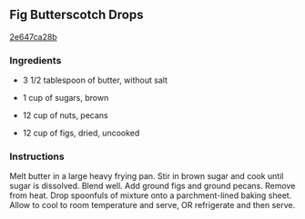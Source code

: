 ## Fig Butterscotch Drops

[2e647ca28b](http://www.food.com/recipe/fig-butterscotch-drops-198145)

### Ingredients

 - 3 1/2 tablespoon of butter, without salt

 - 1 cup of sugars, brown

 - 12 cup of nuts, pecans

 - 12 cup of figs, dried, uncooked

### Instructions

Melt butter in a large heavy frying pan. Stir in brown sugar and cook until sugar is dissolved. Blend well. Add ground figs and ground pecans. Remove from heat. Drop spoonfuls of mixture onto a parchment-lined baking sheet. Allow to cool to room temperature and serve, OR refrigerate and then serve.